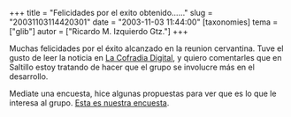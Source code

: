 +++
title = "Felicidades por el exito obtenido......"
slug = "20031103114420301"
date = "2003-11-03 11:44:00"
[taxonomies]
tema = ["glib"]
autor = ["Ricardo M. Izquierdo Gtz."]
+++

Muchas felicidades por el éxito alcanzado en la reunion cervantina. Tuve
el gusto de leer la noticia en [La Cofradia
Digital](http://www.cofradia.org), y quiero comentarles que en Saltillo
estoy tratando de hacer que el grupo se involucre más en el desarrollo.

Mediate una encuesta, hice algunas propuestas para ver que es lo que le
interesa al grupo. [Esta es nuestra
encuesta](http://www.linux-saltillo.org/modules.php?name=Surveys&pollID=7).

